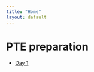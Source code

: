 ```yaml
---
title: "Home"
layout: default
---
```


# PTE preparation

- [Day 1](advancedSentenceFormation-summary.md)
